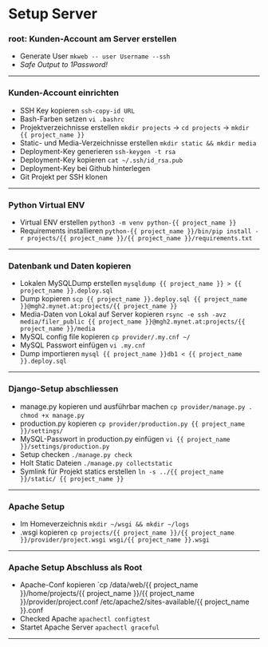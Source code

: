 # Setup Server 

### root: Kunden-Account am Server erstellen
- Generate User `mkweb -- user Username --ssh`
- *Safe Output to 1Password!*
---

### Kunden-Account einrichten
- SSH Key kopieren `ssh-copy-id URL`
- Bash-Farben setzen `vi .bashrc`
- Projektverzeichnisse erstellen `mkdir projects` -> `cd projects` -> `mkdir {{ project_name }}`
- Static- und Media-Verzeichnisse erstellen `mkdir static && mkdir media`
- Deployment-Key generieren `ssh-keygen -t rsa`
- Deployment-Key kopieren `cat ~/.ssh/id_rsa.pub`
- Deployment-Key bei Github hinterlegen
- Git Projekt per SSH klonen
---

### Python Virtual ENV
- Virtual ENV erstellen `python3 -m venv python-{{ project_name }}`
- Requirements installieren `python-{{ project_name }}/bin/pip install -r projects/{{ project_name }}/{{ project_name }}/requirements.txt`
---

### Datenbank und Daten kopieren
- Lokalen MySQLDump erstellen `mysqldump {{ project_name }} > {{ project_name }}.deploy.sql`   
- Dump kopieren `scp {{ project_name }}.deploy.sql {{ project_name }}@mgh2.mynet.at:projects/{{ project_name }}`
- Media-Daten von Lokal auf Server kopieren `rsync -e ssh -avz media/filer_public {{ project_name }}@mgh2.mynet.at:projects/{{ project_name }}/media`
- MySQL config file kopieren `cp provider/.my.cnf ~/`
- MySQL Passwort einfügen `vi .my.cnf`
- Dump importieren `mysql {{ project_name }}db1 < {{ project_name }}.deploy.sql` 
---

### Django-Setup abschliessen
- manage.py kopieren und ausführbar machen `cp provider/manage.py .`
   `chmod +x manage.py`
- production.py kopieren `cp provider/production.py {{ project_name }}/settings/`
- MySQL-Passwort in production.py einfügen `vi {{ project_name }}/settings/production.py`
- Setup checken `./manage.py check`
- Holt Static Dateien  `./manage.py collectstatic`
- Symlink für Projekt statics erstellen `ln -s ../{{ project_name }}/static/ {{ project_name }}`
---

### Apache Setup
- Im Homeverzeichnis `mkdir ~/wsgi && mkdir ~/logs`
- .wsgi kopieren `cp projects/{{ project_name }}/{{ project_name }}/provider/project.wsgi wsgi/{{ project_name }}.wsgi`
---

### Apache Setup Abschluss als Root
- Apache-Conf kopieren `cp /data/web/{{ project_name }}/home/projects/{{ project_name }}/{{ project_name }}/provider/project.conf /etc/apache2/sites-available/{{ project_name }}.conf
- Checked Apache `apachectl configtest`
- Startet Apache Server `apachectl graceful`
---
